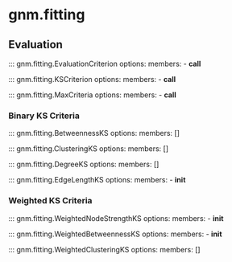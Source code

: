 # gnm.fitting

## Evaluation 

::: gnm.fitting.EvaluationCriterion
    options:
        members:
            - __call__

::: gnm.fitting.KSCriterion
    options:
        members:
            - __call__

::: gnm.fitting.MaxCriteria
    options:
        members:
            - __call__

### Binary KS Criteria

::: gnm.fitting.BetweennessKS
    options:
        members: []

::: gnm.fitting.ClusteringKS
    options:
        members: []

::: gnm.fitting.DegreeKS
    options:
        members: []

::: gnm.fitting.EdgeLengthKS
    options:
        members:
            - __init__

### Weighted KS Criteria

::: gnm.fitting.WeightedNodeStrengthKS
    options:
        members:
            - __init__

::: gnm.fitting.WeightedBetweennessKS
    options:
        members:
            - __init__

::: gnm.fitting.WeightedClusteringKS
    options:
        members: []